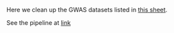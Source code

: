 Here we clean up the GWAS datasets listed in [this sheet](https://docs.google.com/spreadsheets/d/1QHpA1IZwTt-3Dx4zvfRXycztS9DPhKAN3Mzw5EBB840).

See the pipeline at [link](https://github.com/liangyy/misc-tools/tree/master/harmonize_gwas)
